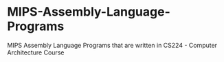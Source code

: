 # MIPS-Assembly-Language-Programs
MIPS Assembly Language Programs that are written in CS224 - Computer Architecture Course
